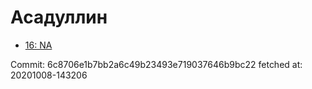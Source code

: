 # Асадуллин
- [16: NA](16.md)

Commit: 6c8706e1b7bb2a6c49b23493e719037646b9bc22
 fetched at: 20201008-143206
